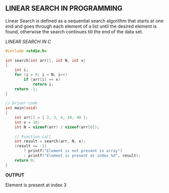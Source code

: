 
## LINEAR SEARCH IN PROGRAMMING 

Linear Search is defined as a sequential search algorithm that starts at one end and goes through each element of a list until the desired element is found, otherwise the search continues till the end of the data set.


*LINEAR SEARCH IN C*

```c
#include <stdio.h>
 
int search(int arr[], int N, int x)
{
    int i;
    for (i = 0; i < N; i++)
        if (arr[i] == x)
            return i;
    return -1;
}
 
// Driver code
int main(void)
{
    int arr[] = { 2, 3, 4, 10, 40 };
    int x = 10;
    int N = sizeof(arr) / sizeof(arr[0]);
 
    // Function call
    int result = search(arr, N, x);
    (result == -1)
        ? printf("Element is not present in array")
        : printf("Element is present at index %d", result);
    return 0;
}
```

**OUTPUT**

Element is present at index 3
